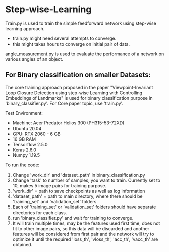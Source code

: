 # Step-wise-Learning


Train.py is used to train the simple feedforward network using step-wise learning approach.
- train.py might need several attempts to converge. 
- this might takes hours to converge on initial pair of data. 

angle_measurement.py is used to evaluate the performance of a network on various angles of an object.




For Binary classification on smaller Datasets:
----------------------------------------------
The core training approach proposed in the paper "Viewpoint-Invariant Loop Closure Detection using step-wise Learning with Controlling Embeddings of Landmarks" is used for binary classification purpose in 'binary_classifier.py'. For Core paper topic, use 'train.py'.

Test Environment:
- Machine: Acer Predator Helios 300 (PH315-53-72XD)
- Ubuntu 20.04
- GPU: RTX 2060 - 6 GB
- 16 GB RAM
- Tensorflow 2.5.0
- Keras 2.6.0
- Numpy 1.19.5

To run the code:

1. Change 'work_dir' and 'dataset_path' in binary_classification.py
2. Change 'task' to number of samples, you want to train. Currently set to 10, makes 5 image pairs for training purpose.
3. 'work_dir' = path to save checkpoints as well as log information
4. 'dataset_path' = path to main directory, where there should be 'training_set' and 'validation_set' folders
5. Each of 'training_set' or 'validation_set' folders should have separate directories for each class.
6. run 'binary_classifier.py' and wait for training to converge.
7. It will train multiple times, may be the features used first time, does not fit to other image pairs, so this data will be discarded and another features will be considered from first pair and the network will try to optimize it until the required 'loss_th', 'vloss_th', 'acc_th', 'vacc_th' are obtained.

